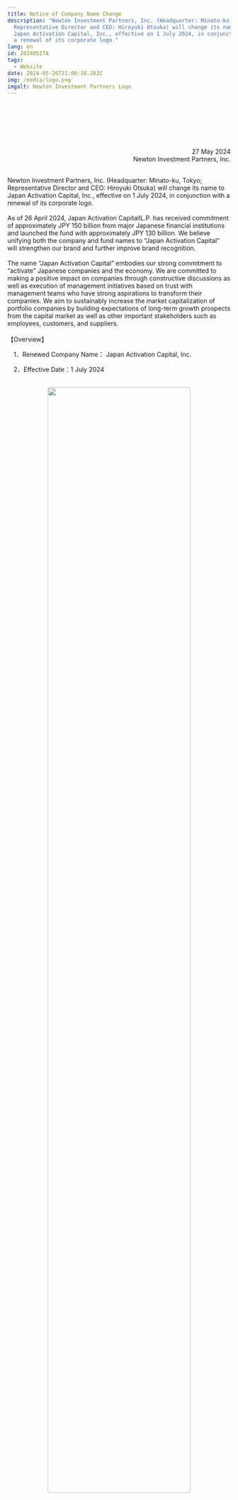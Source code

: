 ```yaml
---
title: Notice of Company Name Change
description: "Newton Investment Partners, Inc. (Headquarter: Minato-ku, Tokyo;
  Representative Director and CEO: Hiroyuki Otsuka) will change its name to
  Japan Activation Capital, Inc., effective on 1 July 2024, in conjunction with
  a renewal of its corporate logo."
lang: en
id: 20240527A
tags:
  - Website
date: 2024-05-26T21:00:18.283Z
img: /media/logo.png
imgalt: Newton Investment Partners Logo
---
```

<div style="text-align: right;">
<br><br><br><br><br><br>
27 May 2024<br>Newton Investment Partners, Inc.
</div>

\
Newton Investment Partners, Inc. (Headquarter: Minato-ku, Tokyo; Representative Director and CEO: Hiroyuki Otsuka) will change its name to Japan Activation Capital, Inc., effective on 1 July 2024, in conjunction with a renewal of its corporate logo.\
\
As of 26 April 2024, Japan Activation CapitalⅠL.P. has received commitment of approximately JPY 150 billion from major Japanese financial institutions and launched the fund with approximately JPY 130 billion. We believe unifying both the company and fund names to “Japan Activation Capital” will strengthen our brand and further improve brand recognition.\
\
The name “Japan Activation Capital” embodies our strong commitment to “activate” Japanese companies and the economy. We are committed to making a positive impact on companies through constructive discussions as well as execution of management initiatives based on trust with management teams who have strong aspirations to transform their companies. We aim to sustainably increase the market capitalization of portfolio companies by building expectations of long-term growth prospects from the capital market as well as other important stakeholders such as employees, customers, and suppliers.\
\
【Overview】

　1．Renewed Company Name： Japan Activation Capital, Inc.

　2．Effective Date：1 July 2024
<div align="center">
<br>
<img src= "/media/JAC_logo_p0_RGB.png" width="80%">
</div>
<br>

　3．URL（Effective after 1 July 2024）: <https://japanactivationcapital.com/>\
\
\
**Media Inquiries**\
Kekst CNC\
Minako Otani / Andrew Mandel\
Phone Number：+81-3-5156-0190 / +81-80-4639-9123\
E-Mail：　JapanActivationCapital@kekstcnc.com \
\
This press release is for informational purposes only and is not intended to recommend or solicit any specific transactions, nor is it intended to be a disclosure pursuant to the Financial Instruments and Exchange Act.

[Please see PDF File](/media/20240527ae.pdf)